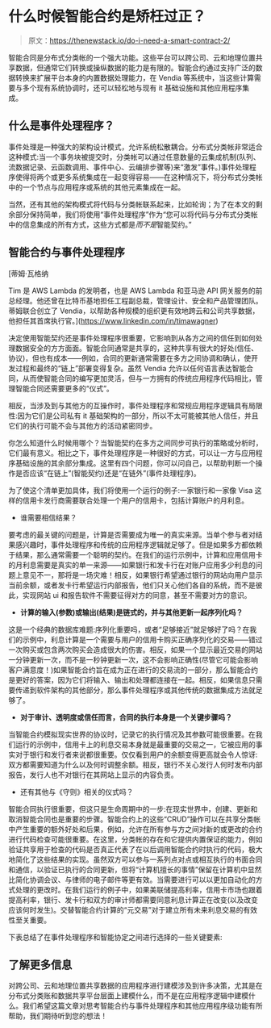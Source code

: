 # 什么时候智能合约是矫枉过正？

> 原文：<https://thenewstack.io/do-i-need-a-smart-contract-2/>

智能合同是分布式分类帐的一个强大功能。这些平台可以跨公司、云和地理位置共享数据，但通常它们转换或操纵数据的能力是有限的。智能合约通过支持广泛的数据转换来扩展平台本身的内置数据处理能力，在 Vendia 等系统中，当这些计算需要与多个现有系统协调时，还可以轻松地与现有 it 基础设施和其他应用程序集成。

## 什么是事件处理程序？

事件处理是一种强大的架构设计模式，允许系统松散耦合。分布式分类帐非常适合这种模式:当一个事务块被提交时，分类帐可以通过任意数量的云集成机制(队列、流数据记录、云函数调用、事件中心、云编排步骤等)来“激发”事件。)事件处理程序使得将两个或更多系统集成在一起变得容易——在这种情况下，将分布式分类帐中的一个节点与应用程序或系统的其他元素集成在一起。

当然，还有其他的架构模式将代码与分类帐联系起来，比如轮询；为了在本文的剩余部分保持简单，我们将使用“事件处理程序”作为“您可以将代码与分布式分类帐中的信息集成的所有方式，这些方式都是*而不是*智能契约。”

## 智能合约与事件处理程序

 [蒂姆·瓦格纳

Tim 是 AWS Lambda 的发明者，也是 AWS Lambda 和亚马逊 API 网关服务的前总经理。他还曾在比特币基地担任工程副总裁，管理设计、安全和产品管理团队。蒂姆联合创立了 Vendia，以帮助各种规模的组织更有效地跨云和公司共享数据，他担任其首席执行官。](https://www.linkedin.com/in/timawagner) 

决定使用智能契约还是事件处理程序很重要，它影响到从各方之间的信任到如何处理数据安全的方方面面。智能合同通常是共享的，这种共享有很大的好处(信任、协议)，但也有成本——例如，合同的更新通常需要在多方之间协调和确认，使开发过程和最终的“链上”部署变得复杂。虽然 Vendia 允许以任何语言表达智能合同，从而使智能合同的编写更加灵活，但与一方拥有的传统应用程序代码相比，管理智能合同还需要更多的“仪式”。

相反，当涉及到与其他方的互操作时，事件处理程序和常规应用程序逻辑具有局限性:因为它们是公司私有 it 基础架构的一部分，所以不太可能被其他人信任，并且它们的执行可能不会与其他方的活动紧密同步。

你怎么知道什么时候用哪个？当智能契约在多方之间同步可执行的策略或分析时，它们最有意义。相比之下，事件处理程序是一种很好的方式，可以让一方与应用程序基础设施的其余部分集成。这里有四个问题，你可以问自己，以帮助判断一个操作是否应该“在链上”(智能契约)还是“在链外”(事件处理程序)。

为了使这个清单更加具体，我们将使用一个运行的例子:一家银行和一家像 Visa 这样的信用卡发行商需要联合处理一个用户的信用卡，包括计算账户的月利息。

*   谁需要相信结果？

要考虑的最关键的问题是，计算是否需要成为唯一的真实来源。当单个参与者对结果感兴趣时，事件处理程序和传统的应用程序逻辑就足够了。但是如果多方都依赖于结果，那么通常需要一个聪明的契约。在我们的运行示例中，计算和应用信用卡的月利息需要是真实的单一来源——如果银行和发卡行在对账户应用多少利息的问题上意见不一，那将是一场灾难！相反，如果银行希望通过银行的网站向用户显示当前余额，或者发卡行希望运行内部报告，他们只关心他们各自的系统，而不是彼此，实现网站 ui 和报告软件不需要征得对方的同意，甚至不需要对方的意识。

*   **计算的输入(参数)或输出(结果)是链式的，并与其他更新一起序列化吗？**

这是一个经典的数据库难题:序列化重要吗，或者“足够接近”就足够好了吗？在我们的示例中，利息计算是一个需要与用户的信用卡购买正确序列化的交易——错过一次购买或包含两次购买会造成很大的伤害。相反，如果一个显示最近交易的网站一分钟更新一次，而不是一秒钟更新一次，这不会影响正确性(尽管它可能会影响客户满意度！)如果智能合约旨在成为正在进行的交易流的一部分，那么智能合约是更好的答案，因为它们将输入、输出和处理都连接在一起。相反，如果信息只需要传递到软件架构的其他部分，那么事件处理程序或其他传统的数据集成方法就足够了。

*   **对于审计、透明度或信任而言，合同的执行本身是一个关键步骤吗？**

当智能合约模拟现实世界的协议时，记录它的执行情况及其参数可能很重要。在我们运行的示例中，信用卡上的利息交易本身就是最重要的交易之一，它被应用的事实对于银行和发行者来说都很重要。仅仅看到用户的余额变得更高就会令人惊讶:双方都需要知道为什么以及何时调整余额。相反，银行不关心发行人何时发布内部报告，发行人也不对银行在其网站上显示的内容负责。

*   还有其他与《守则》相关的仪式吗？

智能合同执行很重要，但这只是生命周期中的一步:在现实世界中，创建、更新和取消智能合同也是重要的步骤。智能合约上的这些“CRUD”操作可以在共享分类帐中产生重要的额外好处和后果，例如，允许在所有参与方之间对新的或更改的合约进行代码检查可能很重要。在这里，分类帐的存在和它提供内置保证的能力，例如验证共享用于检查的代码是否真正代表了在以后调用智能合约时执行的代码，极大地简化了这些结果的实现。虽然双方可以参与一系列点对点或相互执行的书面合同和通信，以验证已执行的合同更新，但将“计算机擅长的事情”保留在计算机中显然比简化协调会议、与律师的电子邮件等更有效。当需要进行可以以更加自动化的方式处理的更改时。在我们运行的例子中，如果美联储提高利率，信用卡市场也跟着提高利率，银行、发卡行和双方的审计师都需要同意利息计算正在改变(以及改变应该何时发生)。交替智能合约计算的“元交易”对于建立所有未来利息交易的有效性至关重要。

下表总结了在事件处理程序和智能协定之间进行选择的一些关键要素:

## 了解更多信息

对跨公司、云和地理位置共享数据的应用程序进行建模涉及到许多决策，尤其是在分布式分类账和数据共享平台层面上建模什么，而不是在应用程序逻辑中建模什么。我们希望这篇文章对思考智能合约与事件处理程序和其他应用程序级功能有所帮助，我们期待听到您的想法！

<svg xmlns:xlink="http://www.w3.org/1999/xlink" viewBox="0 0 68 31" version="1.1"><title>Group</title> <desc>Created with Sketch.</desc></svg>